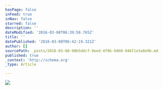 ```yaml
---
hasPage: false
inFeed: true
inNav: false
starred: false
description: ''
dateModified: '2016-03-08T06:39:50.765Z'
title: ''
datePublished: '2016-03-08T06:42:19.321Z'
author: []
sourcePath: _posts/2016-03-08-90b5ddcf-9eed-4f9b-9460-946f1e3a8e9b.md
published: true
_context: 'http://schema.org'
_type: Article

---
```

![](https://the-grid-user-content.s3-us-west-2.amazonaws.com/6238d86c-05a5-4dca-af90-7bcb555e9a6d.jpg)